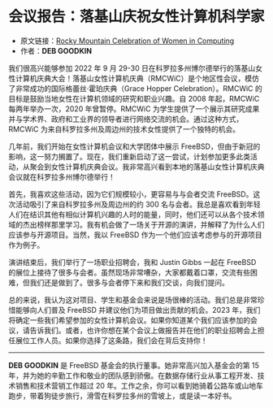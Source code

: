 # 会议报告：落基山庆祝女性计算机科学家

- 原文链接：[Rocky Mountain Celebration of Women in Computing](https://freebsdfoundation.org/wp-content/uploads/2023/02/goodkin_conference_report.pdf)
- 作者：**DEB GOODKIN**

我们很高兴能够参加 2022 年 9 月 29-30 日在科罗拉多州博尔德举行的落基山女性计算机庆典大会！落基山女性计算机庆典（RMCWiC）是个地区性会议，模仿了非常成功的国际格蕾丝·霍珀庆典（Grace Hopper Celebration）。RMCWiC 的目标是鼓励当地女性在计算机领域的研究和职业兴趣。自 2008 年起，RMCWiC 每两年举办一次，2020 年曾暂停。RMCWiC 为学生提供了一个展示其研究成果并与学术界、政府和工业界的领导者进行网络交流的机会。通过这种方式，RMCWiC 为来自科罗拉多州及周边州的技术女性提供了一个独特的机会。

几年前，我们开始在女性计算机会议和大学团体中展示 FreeBSD，但由于新冠的影响，这一努力搁置了。现在，我们重新启动了这一尝试，计划参加更多此类活动，从聚会到女性计算机庆典会议。我非常高兴看到本地的落基山女性计算机庆典会议就在科罗拉多州博尔德举行！

首先，我喜欢这些活动，因为它们规模较小，更容易与与会者交流 FreeBSD。这次活动吸引了来自科罗拉多州及周边州的约 300 名与会者。我总是喜欢看到年轻人们在结识其他有相似计算机兴趣的人时的能量，同时，他们还可以从各个技术领域的杰出榜样那里学习。我有机会做了一场关于开源的演讲，并解释了为什么人们应该参与开源项目。当然，我以 FreeBSD 作为一个他们应该考虑参与的开源项目作为例子。

演讲结束后，我们举行了一场职业招聘会，我和 Justin Gibbs 一起在 FreeBSD 的展位上接待了很多与会者。虽然现场非常嘈杂，大家都戴着口罩，交流有些困难，但我们还是做到了。很多与会者停下来和我们交谈，向我们提问。

总的来说，我认为这对项目、学生和基金会来说是场很棒的活动。我们总是非常珍惜能够向人们普及 FreeBSD 并建议他们为项目做出贡献的机会。2023 年，我们将确定一些我们希望参加的女性计算机会议。如果你知道某个我们应该参加的会议，请告诉我们。或者，也许你想在某个会议上做报告并在他们的职业招聘会上担任展位工作人员。如果你选择了这条路，我们会在背后支持你！

---

**DEB GOODKIN** 是 FreeBSD 基金会的执行董事。她非常高兴加入基金会的第 15 年，并为她的辛勤工作和敬业的团队感到骄傲。在数据存储行业从事工程开发、技术销售和技术营销工作超过 20 年。工作之余，你可以看到她骑着公路车或山地车跑步，带着狗徒步旅行，滑雪在科罗拉多州的雪坡上，或是读一本好书。
